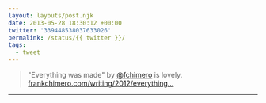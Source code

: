 ```yaml
---
layout: layouts/post.njk
date: 2013-05-28 18:30:12 +00:00
twitter: '339448538037633026'
permalink: /status/{{ twitter }}/
tags: 
  - tweet
---
```


> "Everything was made" by [@fchimero](https://twitter.com/fchimero) is lovely. [frankchimero.com/writing/2012/everything…](http://frankchimero.com/writing/2012/everything-was-made/)

---
